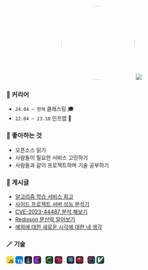 <p align="center">
  <img style="border-radius:50%" width="195" height="195" src="https://github.com/dygma0/dygma0/assets/72547111/46cf1522-4cbc-4614-91ca-e4814bac32d6" /> 
  <img src="https://github-readme-stats.vercel.app/api?username=dygma0" />
</p>

### 🏢 커리어

- `24.04 ~ 현재` 클래스팅 🎓
- `22.04 ~ 23.10` 인프랩 🌿

### 🍭 좋아하는 것

- 오픈소스 읽기
- 사람들이 필요한 서비스 고민하기
- 사람들과 같이 프로젝트하며 기술 공부하기

### 📔 게시글

- [알고리즘 학습 서비스 회고](https://www.linkedin.com/posts/yohanio_%EC%95%8C%EA%B3%A0%EB%A6%AC%EC%A6%98-%EA%B3%B5%EB%B6%80%EA%B0%80-%EB%84%88%EB%AC%B4-%EC%A7%80%EB%A3%A8%ED%95%B4-ai%EC%99%80-%ED%95%A8%EA%BB%98-2%EC%9D%BC-%EB%A7%8C%EC%97%90-mvp%EB%A5%BC-%EB%A7%8C%EB%93%A4%EA%B3%A0-%EC%97%B0%ED%9C%B4-activity-7325853754262458369-iUHN?utm_source=share&utm_medium=member_desktop&rcm=ACoAADT17qMBZYmhJenTdCD-r_GmuNE3ZDmufas)
- [사이드 프로젝트 서버 성능 분석기](https://bcake.tistory.com/121)
- [CVE-2023-44487 분석 해보기](https://bcake.tistory.com/138)
- [Redisson 분산락 알아보기](https://bcake.tistory.com/136)
- [예외에 대한 새로운 시각에 대한 내 생각](https://bcake.tistory.com/132)

### 🪄 기술

<code><img height="20" alt="javascript" src="https://github.com/tandpfun/skill-icons/raw/main/icons/JavaScript.svg"></code>
<code><img height="20" alt="typescript" src="https://github.com/tandpfun/skill-icons/raw/main/icons/TypeScript.svg"></code>
<code><img height="20" alt="java" src="https://github.com/tandpfun/skill-icons/raw/main/icons/Java-Dark.svg"></code>
<code><img height="20" alt="kotlin" src="https://github.com/tandpfun/skill-icons/raw/main/icons/Kotlin-Dark.svg"></code>
·
<code><img height="20" alt="spring" src="https://github.com/tandpfun/skill-icons/raw/main/icons/Spring-Dark.svg"></code>
<code><img height="20" alt="nest" src="https://github.com/tandpfun/skill-icons/raw/main/icons/NestJS-Dark.svg"></code>
·
<code><img height="20" alt="postgres" src="https://github.com/tandpfun/skill-icons/raw/main/icons/PostgreSQL-Dark.svg"></code>
<code><img height="20" alt="redis" src="https://github.com/tandpfun/skill-icons/raw/main/icons/Redis-Dark.svg"></code>
·
<code><img height="20" alt="idea" src="https://github.com/tandpfun/skill-icons/raw/main/icons/Idea-Dark.svg"></code>
<code><img height="20" alt="vim" src="https://github.com/tandpfun/skill-icons/raw/main/icons/VIM-Dark.svg"></code>
